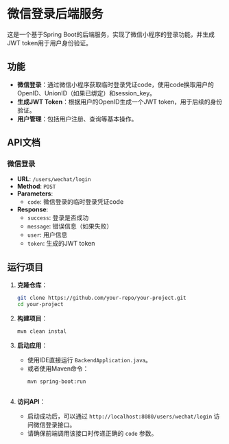 # 微信登录后端服务

这是一个基于Spring Boot的后端服务，实现了微信小程序的登录功能，并生成JWT token用于用户身份验证。



## 功能

- **微信登录**：通过微信小程序获取临时登录凭证code，使用code换取用户的OpenID、UnionID（如果已绑定）和session_key。
- **生成JWT Token**：根据用户的OpenID生成一个JWT token，用于后续的身份验证。
- **用户管理**：包括用户注册、查询等基本操作。

## API文档

### 微信登录

- **URL**: `/users/wechat/login`
- **Method**: `POST`
- **Parameters**:
  - `code`: 微信登录的临时登录凭证code
- **Response**:
  - `success`: 登录是否成功
  - `message`: 错误信息（如果失败）
  - `user`: 用户信息
  - `token`: 生成的JWT token
    
## 运行项目

1. **克隆仓库**：
   ```bash
   git clone https://github.com/your-repo/your-project.git
   cd your-project
   ```

2. **构建项目**：
   ```bash
   mvn clean instal
   ```

3. **启动应用**：
   - 使用IDE直接运行 `BackendApplication.java`。
   - 或者使用Maven命令：
     ```bash
     mvn spring-boot:run
   ```

4. **访问API**：
   - 启动成功后，可以通过 `http://localhost:8080/users/wechat/login` 访问微信登录接口。
   - 请确保前端调用该接口时传递正确的 `code` 参数。



